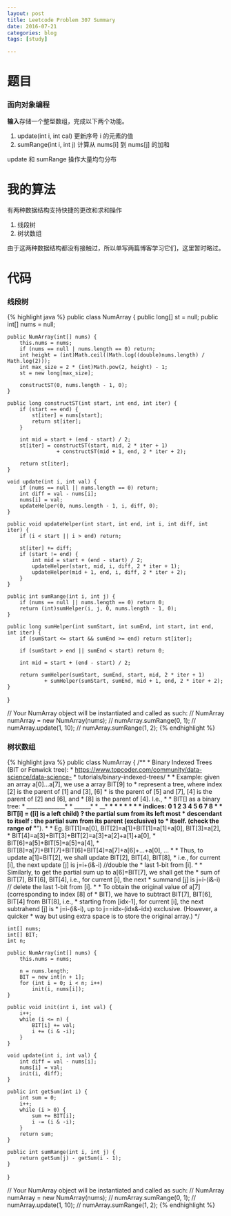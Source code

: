 ```yaml
---
layout: post
title: Leetcode Problem 307 Summary
date: 2016-07-21
categories: blog
tags: [study]

---
```


# 题目

### 面向对象编程

**输入**存储一个整型数组，完成以下两个功能。

1. update(int i, int cal) 更新序号 i 的元素的值
2. sumRange(int i, int j) 计算从 nums[i] 到 nums[j] 的加和

update 和 sumRange 操作大量均匀分布

# 我的算法

有两种数据结构支持快捷的更改和求和操作

1. 线段树
2. 树状数组

由于这两种数据结构都没有接触过，所以单写两篇博客学习它们，这里暂时略过。

# 代码

### 线段树

{% highlight java %}
public class NumArray {
    public long[] st = null;
    public int[] nums = null;

    public NumArray(int[] nums) {
        this.nums = nums;
        if (nums == null | nums.length == 0) return;
        int height = (int)Math.ceil((Math.log((double)nums.length) / Math.log(2)));
        int max_size = 2 * (int)Math.pow(2, height) - 1;
        st = new long[max_size];
        
        constructST(0, nums.length - 1, 0);
    }
    
    public long constructST(int start, int end, int iter) {
        if (start == end) {
            st[iter] = nums[start];
            return st[iter];
        }
        
        int mid = start + (end - start) / 2;
        st[iter] = constructST(start, mid, 2 * iter + 1)
                    + constructST(mid + 1, end, 2 * iter + 2);
                    
        return st[iter];
    }

    void update(int i, int val) {
        if (nums == null || nums.length == 0) return;
        int diff = val - nums[i];
        nums[i] = val;
        updateHelper(0, nums.length - 1, i, diff, 0);
    }
    
    public void updateHelper(int start, int end, int i, int diff, int iter) {
        if (i < start || i > end) return;
        
        st[iter] += diff;
        if (start != end) {
            int mid = start + (end - start) / 2;
            updateHelper(start, mid, i, diff, 2 * iter + 1);
            updateHelper(mid + 1, end, i, diff, 2 * iter + 2);
        }
    }

    public int sumRange(int i, int j) {
        if (nums == null || nums.length == 0) return 0;
        return (int)sumHelper(i, j, 0, nums.length - 1, 0);
    }
    
    public long sumHelper(int sumStart, int sumEnd, int start, int end, int iter) {
        if (sumStart <= start && sumEnd >= end) return st[iter];
        
        if (sumStart > end || sumEnd < start) return 0;
        
        int mid = start + (end - start) / 2;
        
        return sumHelper(sumStart, sumEnd, start, mid, 2 * iter + 1)
                + sumHelper(sumStart, sumEnd, mid + 1, end, 2 * iter + 2);
    }
}


// Your NumArray object will be instantiated and called as such:
// NumArray numArray = new NumArray(nums);
// numArray.sumRange(0, 1);
// numArray.update(1, 10);
// numArray.sumRange(1, 2);
{% endhighlight %}

### 树状数组

{% highlight java %}
public class NumArray {
	/**
	 * Binary Indexed Trees (BIT or Fenwick tree):
	 * https://www.topcoder.com/community/data-science/data-science-
	 * tutorials/binary-indexed-trees/
	 * 
	 * Example: given an array a[0]...a[7], we use a array BIT[9] to
	 * represent a tree, where index [2] is the parent of [1] and [3], [6]
	 * is the parent of [5] and [7], [4] is the parent of [2] and [6], and
	 * [8] is the parent of [4]. I.e.,
	 * 
	 * BIT[] as a binary tree:
	 *            ______________*
	 *            ______*
	 *            __*     __*
	 *            *   *   *   *
	 * indices: 0 1 2 3 4 5 6 7 8
	 * 
	 * BIT[i] = ([i] is a left child) ? the partial sum from its left most
	 * descendant to itself : the partial sum from its parent (exclusive) to
	 * itself. (check the range of "__").
	 * 
	 * Eg. BIT[1]=a[0], BIT[2]=a[1]+BIT[1]=a[1]+a[0], BIT[3]=a[2],
	 * BIT[4]=a[3]+BIT[3]+BIT[2]=a[3]+a[2]+a[1]+a[0],
	 * BIT[6]=a[5]+BIT[5]=a[5]+a[4],
	 * BIT[8]=a[7]+BIT[7]+BIT[6]+BIT[4]=a[7]+a[6]+...+a[0], ...
	 * 
	 * Thus, to update a[1]=BIT[2], we shall update BIT[2], BIT[4], BIT[8],
	 * i.e., for current [i], the next update [j] is j=i+(i&-i) //double the
	 * last 1-bit from [i].
	 * 
	 * Similarly, to get the partial sum up to a[6]=BIT[7], we shall get the
	 * sum of BIT[7], BIT[6], BIT[4], i.e., for current [i], the next
	 * summand [j] is j=i-(i&-i) // delete the last 1-bit from [i].
	 * 
	 * To obtain the original value of a[7] (corresponding to index [8] of
	 * BIT), we have to subtract BIT[7], BIT[6], BIT[4] from BIT[8], i.e.,
	 * starting from [idx-1], for current [i], the next subtrahend [j] is
	 * j=i-(i&-i), up to j==idx-(idx&-idx) exclusive. (However, a quicker
	 * way but using extra space is to store the original array.)
	 */

	int[] nums;
	int[] BIT;
	int n;

	public NumArray(int[] nums) {
		this.nums = nums;

		n = nums.length;
		BIT = new int[n + 1];
		for (int i = 0; i < n; i++)
			init(i, nums[i]);
	}

	public void init(int i, int val) {
		i++;
		while (i <= n) {
			BIT[i] += val;
			i += (i & -i);
		}
	}

	void update(int i, int val) {
		int diff = val - nums[i];
		nums[i] = val;
		init(i, diff);
	}

	public int getSum(int i) {
		int sum = 0;
		i++;
		while (i > 0) {
			sum += BIT[i];
			i -= (i & -i);
		}
		return sum;
	}

	public int sumRange(int i, int j) {
		return getSum(j) - getSum(i - 1);
	}
}

// Your NumArray object will be instantiated and called as such:
// NumArray numArray = new NumArray(nums);
// numArray.sumRange(0, 1);
// numArray.update(1, 10);
// numArray.sumRange(1, 2);
{% endhighlight %}